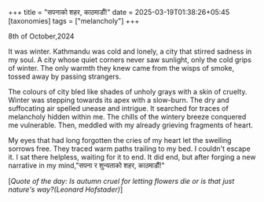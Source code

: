 +++
title = "सपनाको शहर, काठमाडौं!"
date = 2025-03-19T01:38:26+05:45
[taxonomies]
tags = ["melancholy"]
+++

8th of October,2024 

It was winter. Kathmandu was cold and lonely, a city that stirred sadness in my soul. A city whose quiet corners never saw sunlight, only the cold grips of winter. The only warmth they knew came from the wisps of smoke, tossed away by passing strangers. 

The colours of city bled like shades of unholy grays with a skin of cruelty. Winter was stepping towards its apex with a slow-burn. The dry and suffocating air spelled unease and intrigue. It searched for traces of melancholy hidden within me. The chills of the wintery breeze conquered me vulnerable. Then, meddled with my already grieving fragments of heart. 

My eyes that had long forgotten the cries of my heart let the swelling sorrows free. They traced warm paths trailing to my bed. I couldn't escape it. I sat there helpless, waiting for it to end. It did end, but after forging a new narrative in my mind,"सपना र शुन्यताको शहर, काठमाडौं!"

[_Quote of the day: Is autumn cruel for letting flowers die or is that just nature's way?(Leonard Hofstader)_]